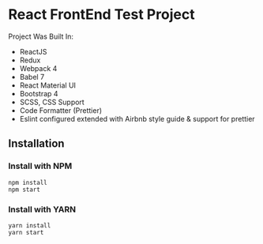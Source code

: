 # React FrontEnd Test Project

Project Was Built In:
 * ReactJS
 * Redux
 * Webpack 4 
 * Babel 7
 * React Material UI
 * Bootstrap 4 
 * SCSS, CSS Support
 * Code Formatter (Prettier)
 * Eslint configured extended with Airbnb style guide & support for prettier
 
## Installation
### Install with NPM
```
npm install
npm start
```
### Install with YARN
```
yarn install
yarn start
```
